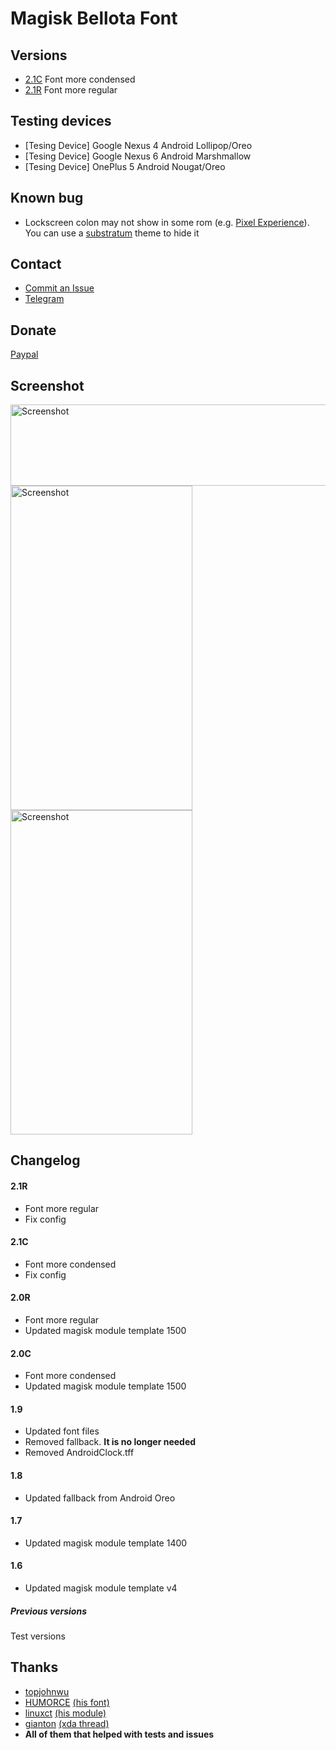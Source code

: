 # Magisk Bellota Font

## Versions ##
* <a href="https://dl2.pushbulletusercontent.com/G9wdbzbZPtmglTiyBepx62nh89wxR4fQ/Bellota_Font-2.0C.zip">2.1C</a> Font more condensed
* <a href="https://dl2.pushbulletusercontent.com/g3ydnwfl2ItFVt24gaflQ9THUQzQNYpL/Bellota_Font-2.0R.zip">2.1R</a> Font more regular

## Testing devices ##
* [Tesing Device] Google Nexus 4 Android Lollipop/Oreo
* [Tesing Device] Google Nexus 6 Android Marshmallow
* [Tesing Device] OnePlus 5 Android Nougat/Oreo

## Known bug ##
* Lockscreen colon may not show in some rom (e.g. <a href="https://lh3.googleusercontent.com/ld4uuxiQGqWRzEncHngRQm1mnH3tkoK_nPoqhOhlWYMK2xC3_88oGE180Rb8JrjDiaexqxqTfzQZCUooqNCnjCrnrJg=s341">Pixel Experience</a>). You can use a <a href="https://play.google.com/store/apps/details?id=substratum.xperia.lockscreens&hl=en">substratum</a> theme to hide it

## Contact ##
* <a href="https://github.com/Magisk-Modules-Repo/Magisk_Font_Bellota/issues">Commit an Issue</a>
* <a href="https://t.me/pirasalbe">Telegram</a>

## Donate ##
<a href="https://paypal.me/pirasalbe">Paypal</a>

## Screenshot ##
<img src="https://cdn5.fontsquirrel.com/fnt_imgs/55/2076/7c7419e677b1bdcac00ab0dd75/sa-720x300.png" height="130" width="720" alt="Screenshot">
<img src="https://i.imgur.com/NvuEr4Q.jpg" height="519" width="291" alt="Screenshot"><img src="https://dl2.pushbulletusercontent.com/inW6pQiDgMhhKG16HwuV9DVFNcq3fw5H/Screenshot_20171110-191208.jpg" height="519" width="291" alt="Screenshot">

## Changelog ##
#### 2.1R ####
* Font more regular
* Fix config

#### 2.1C ####
* Font more condensed
* Fix config

#### 2.0R ####
* Font more regular
* Updated magisk module template 1500

#### 2.0C ####
* Font more condensed
* Updated magisk module template 1500

#### 1.9 ####
* Updated font files
* Removed fallback. **It is no longer needed**
* Removed AndroidClock.tff

#### 1.8 ####
* Updated fallback from Android Oreo

#### 1.7 ####
* Updated magisk module template 1400

#### 1.6 ####
* Updated magisk module template v4

##### Previous versions #####
Test versions

## Thanks ##
* <a href="https://github.com/topjohnwu">topjohnwu</a>
* <a href="https://github.com/HUMORCE">HUMORCE</a> <a href="https://github.com/Magisk-Modules-Repo/Systemlessly-Font-with-Tsukushimarugo-A-CJK-Sleek">(his font)</a>
* <a href="https://github.com/sergiocastell">linuxct</a> <a href="https://github.com/sergiocastell/AndroidO-NotoColorEmojiReplacer">(his module)</a>
* <a href="https://forum.xda-developers.com/member.php?u=1546609">gianton</a> <a href="https://forum.xda-developers.com/android/themes/fonts-flashable-zips-t3219827">(xda thread)</a> 
* **All of them that helped with tests and issues**

